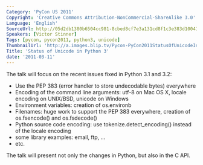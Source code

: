 ```yaml
---
Category: 'PyCon US 2011'
Copyright: 'Creative Commons Attribution-NonCommercial-ShareAlike 3.0'
Language: 'English'
SourceUrl: http://05d2db1380b6504cc981-8cbed8cf7e3a131cd8f1c3e383d10041.r93.cf2.rackcdn.com/pycon-us-2011/364_status-of-unicode-in-python-3.m4v
Speakers: [Victor Stinner]
Tags: [pycon, pycon2011, python3, unicode]
ThumbnailUrl: 'http://a.images.blip.tv/Pycon-PyCon2011StatusOfUnicodeInPython3393.png'
Title: 'Status of Unicode in Python 3'
date: '2011-03-11'
---
```

The talk will focus on the recent issues fixed in Python 3.1 and 3.2:

  * Use the PEP 383 (error handler to store undecodable bytes) everywhere 
  * Encoding of the command line arguments: utf-8 on Mac OS X, locale encoding on UNIX/BSD, unicode on Windows 
  * Environment variables: creation of os.environb 
  * Filenames: huge work to support the PEP 383 everywhere, creation of os.fsencode() and os.fsdecode() 
  * Python source code encoding: use tokenize.detect_encoding() instead of the locale encoding 
  * some library examples: email, ftp, ... 
  * etc. 

The talk will present not only the changes in Python, but also in the C API.
